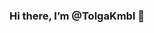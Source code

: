 ### Hi there, I’m @TolgaKmbl 👋

<!--
**TolgaKmbl/TolgaKmbl** is a ✨ _special_ ✨ repository because its `README.md` (this file) appears on your GitHub profile.

Here are some ideas to get you started:

- 👀 I’m interested in learning to code and change career pathways!
- 🌱 I’m currently learning Solidity, JavaScript, C++.
- 👯 I’m looking to collaborate on anything and everything related to web dev and blockchain related topics
- 💪 I have completed the following Ivan on Tech academy courses;
        Crypto for Beginners
        Blockchain & Bitcoin 101
        Ethereum 101
        DeFi 101 & DeFi 201
        Ethereum Smart Contract Programming 101 
and currently studying at the Ethereum Smart Contract Programming 201 course.

 
📫 How to reach me (tolgakumbul@gmail.com)
